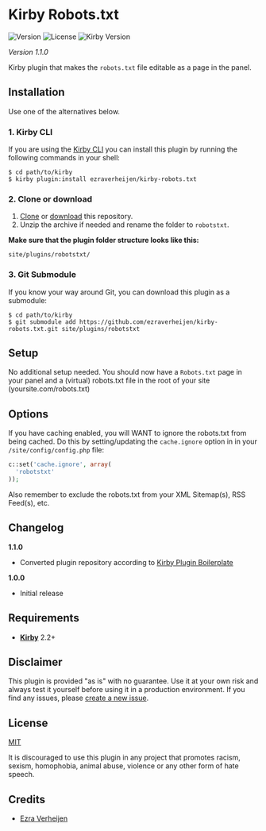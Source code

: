 # Kirby Robots.txt

![Version](https://img.shields.io/badge/version-1.1.0-green.svg) ![License](https://img.shields.io/badge/license-MIT-green.svg) ![Kirby Version](https://img.shields.io/badge/Kirby-2.2%2B-red.svg)

*Version 1.1.0*

Kirby plugin that makes the `robots.txt` file editable as a page in the panel.

## Installation

Use one of the alternatives below.

### 1. Kirby CLI

If you are using the [Kirby CLI](https://github.com/getkirby/cli) you can install this plugin by running the following commands in your shell:

```
$ cd path/to/kirby
$ kirby plugin:install ezraverheijen/kirby-robots.txt
```

### 2. Clone or download

1. [Clone](https://github.com/ezraverheijen/kirby-robots.txt.git) or [download](https://github.com/ezraverheijen/kirby-robots.txt/archive/master.zip) this repository.
2. Unzip the archive if needed and rename the folder to `robotstxt`.

**Make sure that the plugin folder structure looks like this:**

```
site/plugins/robotstxt/
```

### 3. Git Submodule

If you know your way around Git, you can download this plugin as a submodule:

```
$ cd path/to/kirby
$ git submodule add https://github.com/ezraverheijen/kirby-robots.txt.git site/plugins/robotstxt
```

## Setup

No additional setup needed.
You should now have a `Robots.txt` page in your panel and a (virtual) robots.txt file in the root of your site (yoursite.com/robots.txt)

## Options

If you have caching enabled, you will WANT to ignore the robots.txt from being cached.
Do this by setting/updating the `cache.ignore` option in in your `/site/config/config.php` file:

```php
c::set('cache.ignore', array(
  'robotstxt'
));
```

Also remember to exclude the robots.txt from your XML Sitemap(s), RSS Feed(s), etc.

## Changelog

**1.1.0**

- Converted plugin repository according to [Kirby Plugin Boilerplate](https://github.com/jenstornell/kirby-boiler-plugin)

**1.0.0**

- Initial release

## Requirements

- [**Kirby**](https://getkirby.com/) 2.2+

## Disclaimer

This plugin is provided "as is" with no guarantee. Use it at your own risk and always test it yourself before using it in a production environment. If you find any issues, please [create a new issue](https://github.com/ezraverheijen/kirby-robots.txt/issues/new).

## License

[MIT](https://opensource.org/licenses/MIT)

It is discouraged to use this plugin in any project that promotes racism, sexism, homophobia, animal abuse, violence or any other form of hate speech.

## Credits

- [Ezra Verheijen](https://github.com/ezraverheijen)